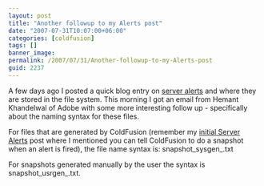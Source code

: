 ```yaml
---
layout: post
title: "Another followup to my Alerts post"
date: "2007-07-31T10:07:00+06:00"
categories: [coldfusion]
tags: []
banner_image: 
permalink: /2007/07/31/Another-followup-to-my-Alerts-post
guid: 2237
---
```


A few days ago I posted a quick blog entry on <a href="http://www.raymondcamden.com/index.cfm/2007/7/27/More-on-ColdFusion-8-Server-Alerts">server alerts</a> and where they are stored in the file system. This morning I got an email from Hemant Khandelwal of Adobe with some more interesting follow up - specifically about the naming syntax for these files. 

For files that are generated by ColdFusion (remember my <a href="http://www.coldfusionjedi.com/index.cfm/2007/7/25/Server-Monitor-Alerts-in-ColdFusion-8">initial Server Alerts</a> post where I mentioned you can tell ColdFusion to do a snapshot when an alert is fired), the file name syntax is: snapshot_sysgen_<number>.txt 

For snapshots generated manually by the user the syntax is  snapshot_usrgen_<number>.txt.